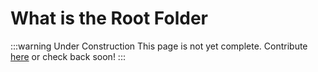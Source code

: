 # What is the Root Folder

:::warning Under Construction
This page is not yet complete. Contribute [here](https://github.com/creacher4/assetto-corsa-arc) or check back soon!
:::

